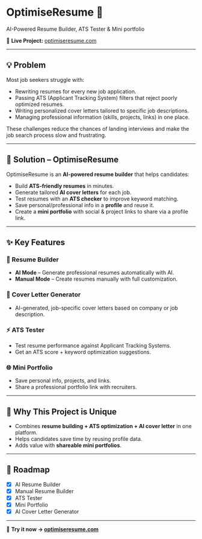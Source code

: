 # OptimiseResume 🎯  
AI-Powered Resume Builder, ATS Tester & Mini portfolio

🔗 **Live Project:** [optimiseresume.com](https://optimiseresume.com)  

---

## 💡 Problem  
Most job seekers struggle with:  
- Rewriting resumes for every new job application.  
- Passing ATS (Applicant Tracking System) filters that reject poorly optimized resumes.  
- Writing personalized cover letters tailored to specific job descriptions.  
- Managing professional information (skills, projects, links) in one place.  

These challenges reduce the chances of landing interviews and make the job search process slow and frustrating.  

---

## 🚀 Solution – OptimiseResume  
OptimiseResume is an **AI-powered resume builder** that helps candidates:  
- Build **ATS-friendly resumes** in minutes.  
- Generate tailored **AI cover letters** for each job.  
- Test resumes with an **ATS checker** to improve keyword matching.  
- Save personal/professional info in a **profile** and reuse it.  
- Create a **mini portfolio** with social & project links to share via a profile link.  

---

## ✨ Key Features  

### 📝 Resume Builder  
- **AI Mode** – Generate professional resumes automatically with AI.  
- **Manual Mode** – Create resumes manually with full customization.  

### 📑 Cover Letter Generator  
- AI-generated, job-specific cover letters based on company or job description.  

### ⚡ ATS Tester  
- Test resume performance against Applicant Tracking Systems.  
- Get an ATS score + keyword optimization suggestions.  

### 🌐 Mini Portfolio  
- Save personal info, projects, and links.  
- Share a professional portfolio link with recruiters.  
---

## 🔑 Why This Project is Unique  
- Combines **resume building + ATS optimization + AI cover letter** in one platform.  
- Helps candidates save time by reusing profile data.  
- Adds value with **shareable mini portfolios**.  

---

## 📌 Roadmap  
- [x] AI Resume Builder  
- [x] Manual Resume Builder  
- [x] ATS Tester  
- [x] Mini Portfolio  
- [x] AI Cover Letter Generator  

---

📢 **Try it now → [optimiseresume.com](https://optimiseresume.com)**  
